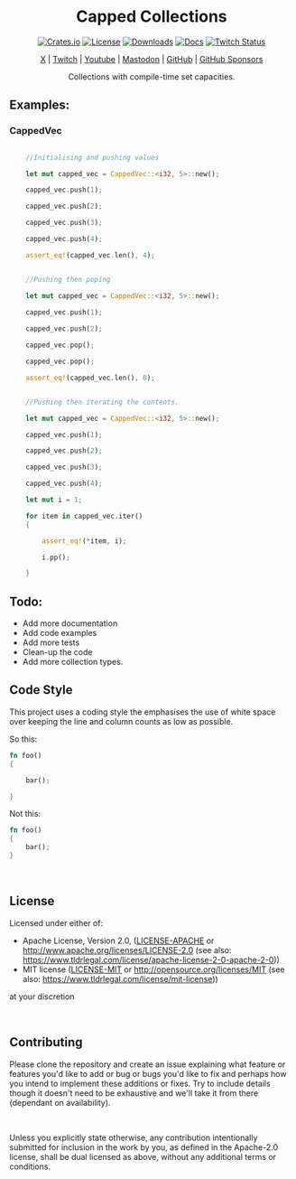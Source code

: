 <div align="center">

# Capped Collections

[![Crates.io](https://img.shields.io/crates/v/mapage_lib)](https://crates.io/crates/mapage_lib)
[![License](https://img.shields.io/badge/license-MIT%2FApache-blue)](#license)
[![Downloads](https://img.shields.io/crates/d/mapage_lib)](https://crates.io/crates/mapage_lib)
[![Docs](https://docs.rs/mapage_lib/badge.svg)](https://docs.rs/mapage_lib/latest/mapage_lib/)
[![Twitch Status](https://img.shields.io/twitch/status/coruscateor)](https://www.twitch.tv/coruscateor)

[X](https://twitter.com/Coruscateor) | 
[Twitch](https://www.twitch.tv/coruscateor) | 
[Youtube](https://www.youtube.com/@coruscateor) | 
[Mastodon](https://mastodon.social/@Coruscateor) | 
[GitHub](https://github.com/coruscateor) | 
[GitHub Sponsors](https://github.com/sponsors/coruscateor)

Collections with compile-time set capacities.

</div>

## Examples:

### CappedVec

```rust

    //Initialising and pushing values

    let mut capped_vec = CappedVec::<i32, 5>::new();

    capped_vec.push(1);

    capped_vec.push(2);

    capped_vec.push(3);

    capped_vec.push(4);

    assert_eq!(capped_vec.len(), 4);

```

```rust

    //Pushing then poping

    let mut capped_vec = CappedVec::<i32, 5>::new();
    
    capped_vec.push(1);

    capped_vec.push(2);

    capped_vec.pop();

    capped_vec.pop();

    assert_eq!(capped_vec.len(), 0);

```

```rust

    //Pushing then iterating the contents.

    let mut capped_vec = CappedVec::<i32, 5>::new();

    capped_vec.push(1);

    capped_vec.push(2);

    capped_vec.push(3);

    capped_vec.push(4);

    let mut i = 1;

    for item in capped_vec.iter()
    {

        assert_eq!(*item, i);

        i.pp();

    }

```

## Todo:

- Add more documentation
- Add code examples
- Add more tests
- Clean-up the code
- Add more collection types.

## Code Style

This project uses a coding style the emphasises the use of white space over keeping the line and column counts as low as possible.

So this:

```rust
fn foo()
{

    bar();

}

```

Not this:

```rust
fn foo()
{
    bar();
}

```

<br/>

## License

Licensed under either of:

- Apache License, Version 2.0, ([LICENSE-APACHE](./LICENSE-APACHE) or http://www.apache.org/licenses/LICENSE-2.0 (see also: https://www.tldrlegal.com/license/apache-license-2-0-apache-2-0))
- MIT license ([LICENSE-MIT](./LICENSE-MIT) or http://opensource.org/licenses/MIT (see also: https://www.tldrlegal.com/license/mit-license))

at your discretion

<br/>

## Contributing

Please clone the repository and create an issue explaining what feature or features you'd like to add or bug or bugs you'd like to fix and perhaps how you intend to implement these additions or fixes. Try to include details though it doesn't need to be exhaustive and we'll take it from there (dependant on availability).

<br/>

Unless you explicitly state otherwise, any contribution intentionally submitted for inclusion in the work by you, as defined in the Apache-2.0 license, shall be dual licensed as above, without any additional terms or conditions.



